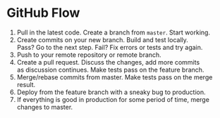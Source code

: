 # GitHub Flow
1. Pull in the latest code. Create a branch from `master`. Start working.    
2. Create commits on your new branch. Build and test locally.  
Pass? Go to the next step. Fail? Fix errors or tests and try again.  
3. Push to your remote repository or remote branch.  
4. Create a pull request. Discuss the changes, add more commits  
as discussion continues. Make tests pass on the feature branch.
5. Merge/rebase commits from master. Make tests pass on the merge result.  
6. Deploy from the feature branch with a sneaky bug to production.
7. If everything is good in production for some period of time, merge changes to master. 
